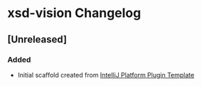 <!-- Keep a Changelog guide -> https://keepachangelog.com -->

# xsd-vision Changelog

## [Unreleased]
### Added
- Initial scaffold created from [IntelliJ Platform Plugin Template](https://github.com/JetBrains/intellij-platform-plugin-template)
